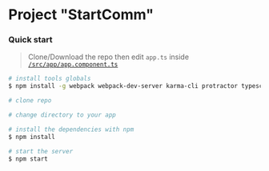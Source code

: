 # Project "StartComm"

### Quick start

> Clone/Download the repo then edit `app.ts` inside [`/src/app/app.component.ts`](/src/app/app.component.ts)

```bash
# install tools globals
$ npm install -g webpack webpack-dev-server karma-cli protractor typescript

# clone repo

# change directory to your app

# install the dependencies with npm
$ npm install

# start the server
$ npm start
```
